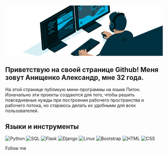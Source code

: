 [![HEADER](https://github.com/bantikgames/bantikgames/blob/main/assets/header.gif)](https://t.me/bantikgames)

## Приветствую на своей странице Github! Меня зовут Анищенко Александр, мне 32 года.

На этой странице публикую мини-программы на языке Питон. Изначально эти проекты создаются для того, чтобы решить повседневные нужды при построении рабочего пространства и рабочего потока, но стараюсь делать их удобными для всех пользователей.

## Языки и инструменты

![Python](https://img.shields.io/badge/-Python-003140?style=for-the-badge&logo=python&logoColor=white)
![SQL](https://img.shields.io/badge/-SQL-003140?style=for-the-badge&logo=mysql&logoColor=white)
![Flask](https://img.shields.io/badge/-Flask-003140?style=for-the-badge&logo=flask&logoColor=white)
![Django](https://img.shields.io/badge/-Django-003140?style=for-the-badge&logo=django&logoColor=white)
![Linux](https://img.shields.io/badge/-Linux-003140?style=for-the-badge&logo=linux&logoColor=white)
![Bootstrap](https://img.shields.io/badge/-Bootstrap-003140?style=for-the-badge&logo=bootstrap&logoColor=white)
![HTML](https://img.shields.io/badge/-HTML-003140?style=for-the-badge&logo=html5&logoColor=white)
![CSS](https://img.shields.io/badge/-CSS-003140?style=for-the-badge&logo=css3&logoColor=white)


Follow me
